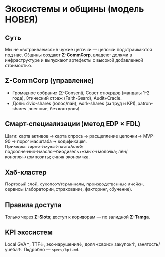 # Экосистемы и общины (модель НОВЕЯ)

## Суть
Мы не «встраиваемся» в чужие цепочки — цепочки подстраиваются под нас. Общины создают **Σ-CommCorp**, владеют долями в инфраструктуре и выпускают артефакты с высокой добавленной стоимостью.

## Σ-CommCorp (управление)
- Громадное собрание (Σ-Consent), Совет стюардов (мандаты 1–2 года), Этический страж (Faith-Guard), Audit+Oracle.
- Доли: civic-shares (голос/пай), work-shares (за труд и KPI), patron-shares (внешние, без контроля).

## Смарт-специализации (метод EDP × FDL)
Шаги: карта активов → карта спроса → расщепление цепочки → MVP-90 → порог масштаба → кодификация.  
Примеры: зерно→мука→паста/хлеб; подсолнечник→масло→биодизель+жмых→молочка; лён/конопля→композиты; синяя экономика.

## Хаб-кластер
Портовый слой, сухопорт/терминалы, производственные ячейки, сервисы (лаборатории, страхование, факторинг, обучение).

## Правила доступа
Только через **Σ-Slots**; доступ к коридорам — по валидной **Σ-Tamga**.

## KPI экосистем
Local GVA↑, TTF↓, эко-нарушения↓, доля «своих» закупок↑, занятость/учёба↑. Подробно — `specs/kpi.md`.
